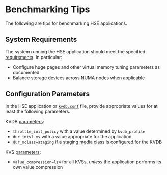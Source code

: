 # Benchmarking Tips

The following are tips for benchmarking HSE applications.


## System Requirements

The system running the HSE application should meet the specified
[requirements](../gs/sysreqs.md).  In particular:

* Configure huge pages and other virtual memory tuning parameters as documented
* Balance storage devices across NUMA nodes when applicable


## Configuration Parameters

In the HSE application or [`kvdb.conf`](../gs/params.md#kvdbconf-json-file)
file, provide appropriate values for at least the
following parameters.

KVDB [parameters](../gs/params.md#kvdb-parameters):

* `throttle_init_policy` with a value determined by `kvdb_profile`
* `dur_intvl_ms` with a value appropriate for the application
* `dur_mclass=staging` if a
[staging media class](../gs/storage.md#media-classes) is configured for the KVDB

KVS [parameters](../gs/params.md#kvs-parameters):

* `value_compression=lz4` for all KVSs, *unless* the application performs
its own value compression
